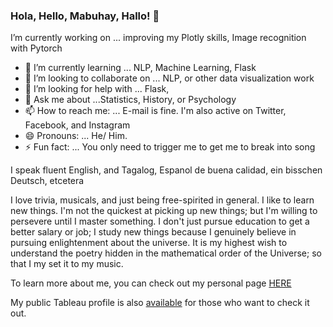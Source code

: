 ### Hola, Hello, Mabuhay, Hallo! 👋

 I’m currently working on ... improving my Plotly skills, Image recognition with Pytorch
- 🌱 I’m currently learning ... NLP, Machine Learning, Flask
- 👯 I’m looking to collaborate on ... NLP, or other data visualization work
- 🤔 I’m looking for help with ... Flask, 
- 💬 Ask me about ...Statistics, History, or Psychology
- 📫 How to reach me: ... E-mail is fine. I'm also active on Twitter, Facebook, and Instagram
- 😄 Pronouns: ... He/ Him. 
- ⚡ Fun fact: ... You only need to trigger me to get me to break into song

I speak fluent English, and Tagalog, Espanol de buena calidad, ein bisschen Deutsch, etcetera 

I love trivia, musicals, and just being free-spirited in general. I like to learn new things. I'm not the quickest at picking up new things; but I'm willing to persevere until I master something. I don't just pursue education to get a better salary or job; I study new things because I genuinely believe in pursuing enlightenment about the universe. It is my highest wish to understand the poetry hidden in the mathematical order of the Universe; so that I my set it to my music. 

To learn more about me, you can check out my personal page [HERE](https://www.google.com/search?q=califl&rlz=1C1AVFC_enUS832US845&oq=califl&aqs=chrome..69i57j46i10i433j69i60l6.5941j0j7&sourceid=chrome&ie=UTF-8)

My public Tableau profile is also [available](https://public.tableau.com/profile/alexei.flores#!/) for those who want to check it out. 

<!--
**CaliFlowers/Califlowers** is a ✨ _special_ ✨ repository because its `README.md` (this file) appears on your GitHub profile.


- 🔭
--> 
